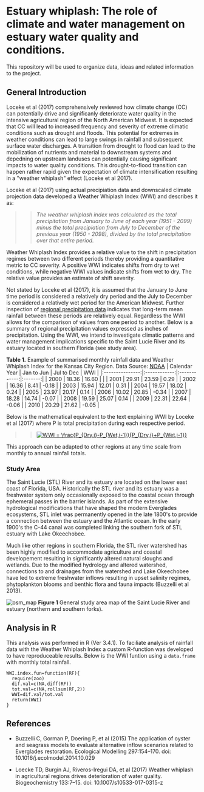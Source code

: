 # Estuary whiplash: The role of climate and water management on estuary water quality and conditions.

This repository will be used to organize data, ideas and related information to the project.

## General Introduction
Loceke et al (2017) comprehensively reviewed how climate change (CC) can potentially drive and significanly deteriorate water quality in the intensive agricultural region of the North American Midwest. It is expected that CC will lead to increased frequency and severity of extreme climatic conditions such as drought and floods. This potential for extremes in weather conditions can lead to large swings in rainfall and subsequent surface water discharges. A transition from drought to flood can lead to the mobilization of nutrients and material to downstream systems and depedning on upstream landuses can potentially causing significant impacts to water quality conditions.  This drought-to-flood transition can happen rather rapid given the expectation of climate intensification resulting in a "weather whiplash" effect (Loceke et al 2017). 

Loceke et al (2017) using actual precipiation data and downscaled climate projection data developed a Weather Whiplash Index (WWI) and describes it as: 
>> _The weather whiplash index was calculated as the total precipitation from January to June of each year (1951 - 2099) minus the total precipiation from July to December of the previous year (1950 - 2098), divided by the total precipitation over that entire period._

Weather Whiplash Index provides a relative value to the shift in precipitation regimes between two different periods thereby providing a quantitative metric to CC severity. A positive WWI indicates shifts from dry to wet conditions, while negative WWI values indicate shifts from wet to dry. The relative value provides an estimate of shift severity.

Not stated by Loceke et al (2017), it is assumed that the January to June time period is considered a relatively dry period and the July to December is considered a relatively wet period for the American Midwest. Further inspection of [regional precipitation data](https://w2.weather.gov/climate/xmacis.php?wfo=eax) indicates that long-term mean rainfall between these periods are relatively equal. Regardless the WWI allows for the comparison of values from one period to another. Below is a summary of regional precipitation values expressed as inches of precipitation. Using the WWI, we intend to investigate climatic patterns and water management implications specific to the Saint Lucie River and its estuary located in southern Florida (see study area). 

**Table 1.** Example of summarised monthly rainfall data and Weather Whiplash Index for the Kansas City Region. Data Source: [NOAA](https://w2.weather.gov/climate/xmacis.php?wfo=eax)
| Calendar Year | Jan to Jun | Jul to Dec | WWI   | 
|:---------------:|:------------:|:------------:|:-------:| 
| 2000          | 18.36      | 16.60      |       | 
| 2001          | 29.91      | 23.59      | 0.29  | 
| 2002          | 16.36      | 8.41       | -0.18 | 
| 2003          | 15.94      | 12.01      | 0.31  | 
| 2004          | 19.57      | 18.02      | 0.24  | 
| 2005          | 23.97      | 20.17      | 0.14  | 
| 2006          | 10.02      | 20.85      | -0.34 | 
| 2007          | 18.28      | 14.74      | -0.07 | 
| 2008          | 19.59      | 25.07      | 0.14  | 
| 2009          | 22.31      | 22.64      | -0.06 | 
| 2010          | 20.29      | 21.62      | -0.05 | 


Below is the mathematical equivalent to the text explaining WWI by Loceke et al (2017) where P is total precipitation during each respective period. 

>><a href="https://www.codecogs.com/eqnedit.php?latex=WWI&space;=&space;\frac{P_{Dry,i}-P_{Wet,i-1}}{P_{Dry,i}&plus;P_{Wet,i-1}}" target="_blank"><img src="https://latex.codecogs.com/gif.latex?WWI&space;=&space;\frac{P_{Dry,i}-P_{Wet,i-1}}{P_{Dry,i}&plus;P_{Wet,i-1}}" title="WWI = \frac{P_{Dry,i}-P_{Wet,i-1}}{P_{Dry,i}+P_{Wet,i-1}}" /></a>

This approach can be adapted to other regions at any time scale from monthly to annual rainfall totals. 

### Study Area 
The Saint Lucie (STL) River and its estuary are located on the lower east coast of Florida, USA. Historically the STL river and its estuary was a freshwater system only occasionally exposed to the coastal ocean through ephemeral passes in the barrier islands. As part of the extensive hydrological modifications that have shaped the modern Everglades ecosystems, STL inlet was permanently opened in the late 1800's to provide a connection between the estuary and the Atlantic ocean. In the early 1900's the C-44 canal was completed linking the southern fork of STL estuary with Lake Okeechobee.

Much like other regions in southern Florida, the STL river watershed has been highly modified to accommodate agriculture and coastal developement resulting in significantly altered natural sloughs and wetlands. Due to the modified hydrology and altered watershed, connections to and drainages from the watershed and Lake Okeechobee have led to extreme freshwater inflows resulting in upset salinity regimes, phytoplankton blooms and benthic flora and fauna impacts (Buzzelli et al 2013).    

![osm_map](https://user-images.githubusercontent.com/36565183/44361543-323c7600-a48c-11e8-8468-e434a117c056.png)
**Figure 1** General study area map of the Saint Lucie River and estuary (northern and southern forks).

## Analysis in R
This analysis was performed in R (Ver 3.4.1). To faciliate analysis of rainfall data with the Weather Whiplash Index  a custom R-function was developed to have reproduceable results. Below is the WWI funtion using a `data.frame` with monthly total rainfall. 

```
WWI.index.fun=function(RF){
  require(zoo)
  dif.val=c(NA,diff(RF))
  tot.val=c(NA,rollsum(RF,2))
  WWI=dif.val/tot.val
  return(WWI)
}
```

## References
  + Buzzelli C, Gorman P, Doering P, et al (2015) The application of oyster and seagrass models to evaluate alternative inflow scenarios related to Everglades restoration. Ecological Modelling 297:154–170. doi: 10.1016/j.ecolmodel.2014.10.029

  + Loecke TD, Burgin AJ, Riveros-Iregui DA, et al (2017) Weather whiplash in agricultural regions drives deterioration of water quality. Biogeochemistry 133:7–15. doi: 10.1007/s10533-017-0315-z

